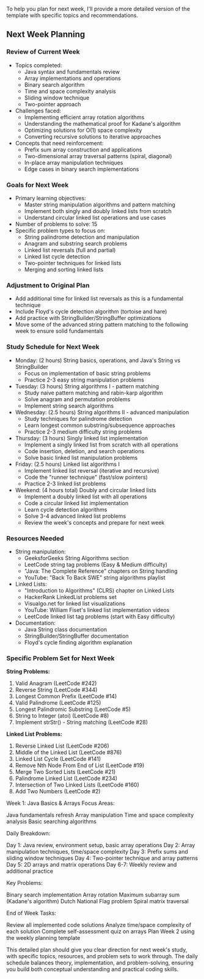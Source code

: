 To help you plan for next week, I'll provide a more detailed version of the template with specific topics and recommendations.

## Next Week Planning

### Review of Current Week
- Topics completed:
  - Java syntax and fundamentals review
  - Array implementations and operations
  - Binary search algorithm
  - Time and space complexity analysis
  - Sliding window technique
  - Two-pointer approach
- Challenges faced:
  - Implementing efficient array rotation algorithms
  - Understanding the mathematical proof for Kadane's algorithm
  - Optimizing solutions for O(1) space complexity
  - Converting recursive solutions to iterative approaches
- Concepts that need reinforcement:
  - Prefix sum array construction and applications
  - Two-dimensional array traversal patterns (spiral, diagonal)
  - In-place array manipulation techniques
  - Edge cases in binary search implementations

### Goals for Next Week
- Primary learning objectives:
  - Master string manipulation algorithms and pattern matching
  - Implement both singly and doubly linked lists from scratch
  - Understand circular linked list operations and use cases
- Number of problems to solve: 15
- Specific problem types to focus on:
  - String palindrome detection and manipulation
  - Anagram and substring search problems
  - Linked list reversals (full and partial)
  - Linked list cycle detection
  - Two-pointer techniques for linked lists
  - Merging and sorting linked lists

### Adjustment to Original Plan
- Add additional time for linked list reversals as this is a fundamental technique
- Include Floyd's cycle detection algorithm (tortoise and hare)
- Add practice with StringBuilder/StringBuffer optimizations
- Move some of the advanced string pattern matching to the following week to ensure solid fundamentals

### Study Schedule for Next Week
- Monday: (2 hours) String basics, operations, and Java's String vs StringBuilder
  - Focus on implementation of basic string problems
  - Practice 2-3 easy string manipulation problems
- Tuesday: (3 hours) String algorithms I - pattern matching
  - Study naive pattern matching and rabin-karp algorithm
  - Solve anagram and permutation problems
  - Implement string search algorithms
- Wednesday: (2.5 hours) String algorithms II - advanced manipulation
  - Study techniques for palindrome detection
  - Learn longest common substring/subsequence approaches
  - Practice 2-3 medium difficulty string problems
- Thursday: (3 hours) Singly linked list implementation
  - Implement a singly linked list from scratch with all operations
  - Code insertion, deletion, and search operations
  - Solve basic linked list manipulation problems
- Friday: (2.5 hours) Linked list algorithms I
  - Implement linked list reversal (iterative and recursive)
  - Code the "runner technique" (fast/slow pointers)
  - Practice 2-3 linked list problems
- Weekend: (4 hours total) Doubly and circular linked lists
  - Implement a doubly linked list with all operations
  - Code a circular linked list implementation
  - Learn cycle detection algorithms
  - Solve 3-4 advanced linked list problems
  - Review the week's concepts and prepare for next week

### Resources Needed
- String manipulation:
  - GeeksforGeeks String Algorithms section
  - LeetCode string tag problems (Easy & Medium difficulty)
  - "Java: The Complete Reference" chapters on String handling
  - YouTube: "Back To Back SWE" string algorithms playlist
- Linked Lists:
  - "Introduction to Algorithms" (CLRS) chapter on Linked Lists
  - HackerRank LinkedList problems set
  - Visualgo.net for linked list visualizations
  - YouTube: William Fiset's linked list implementation videos
  - LeetCode linked list tag problems (start with Easy difficulty)
- Documentation:
  - Java String class documentation
  - StringBuilder/StringBuffer documentation
  - Floyd's cycle finding algorithm explanation

### Specific Problem Set for Next Week

**String Problems:**
1. Valid Anagram (LeetCode #242)
2. Reverse String (LeetCode #344)
3. Longest Common Prefix (LeetCode #14)
4. Valid Palindrome (LeetCode #125)
5. Longest Palindromic Substring (LeetCode #5)
6. String to Integer (atoi) (LeetCode #8)
7. Implement strStr() - String matching (LeetCode #28)

**Linked List Problems:**
1. Reverse Linked List (LeetCode #206)
2. Middle of the Linked List (LeetCode #876)
3. Linked List Cycle (LeetCode #141)
4. Remove Nth Node From End of List (LeetCode #19)
5. Merge Two Sorted Lists (LeetCode #21)
6. Palindrome Linked List (LeetCode #234)
7. Intersection of Two Linked Lists (LeetCode #160)
8. Add Two Numbers (LeetCode #2)

Week 1: Java Basics & Arrays
Focus Areas:

Java fundamentals refresh
Array manipulation
Time and space complexity analysis
Basic searching algorithms

Daily Breakdown:

Day 1: Java review, environment setup, basic array operations
Day 2: Array manipulation techniques, time/space complexity
Day 3: Prefix sums and sliding window techniques
Day 4: Two-pointer technique and array patterns
Day 5: 2D arrays and matrix operations
Day 6-7: Weekly review and additional practice

Key Problems:

Binary search implementation
Array rotation
Maximum subarray sum (Kadane's algorithm)
Dutch National Flag problem
Spiral matrix traversal

End of Week Tasks:

Review all implemented code solutions
Analyze time/space complexity of each solution
Complete self-assessment quiz on arrays
Plan Week 2 using the weekly planning template

This detailed plan should give you clear direction for next week's study, with specific topics, resources, and problem sets to work through. The daily schedule balances theory, implementation, and problem-solving, ensuring you build both conceptual understanding and practical coding skills.
